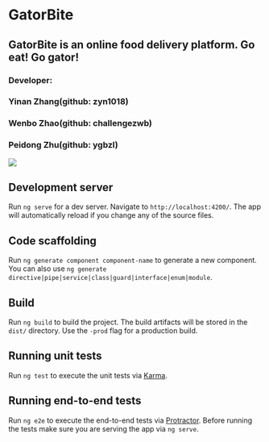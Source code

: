 # GatorBite
## GatorBite is an online food delivery platform. Go eat! Go gator!
### Developer:
### Yinan Zhang(github: zyn1018)
### Wenbo Zhao(github: challengezwb) 
### Peidong Zhu(github: ygbzl)

![](https://github.com/zyn1018/gator-bite/blob/beta/Screenshot/homepage.png?raw=true)

## Development server

Run `ng serve` for a dev server. Navigate to `http://localhost:4200/`. The app will automatically reload if you change any of the source files.

## Code scaffolding

Run `ng generate component component-name` to generate a new component. You can also use `ng generate directive|pipe|service|class|guard|interface|enum|module`.

## Build

Run `ng build` to build the project. The build artifacts will be stored in the `dist/` directory. Use the `-prod` flag for a production build.

## Running unit tests

Run `ng test` to execute the unit tests via [Karma](https://karma-runner.github.io).

## Running end-to-end tests

Run `ng e2e` to execute the end-to-end tests via [Protractor](http://www.protractortest.org/).
Before running the tests make sure you are serving the app via `ng serve`.

